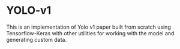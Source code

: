 # YOLO-v1
This is an implementation of Yolo v1 paper built from scratch using Tensorflow-Keras with other utilities for working with the model and generating custom data.
